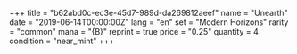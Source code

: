 +++
title = "b62abd0c-ec3e-45d7-989d-da269812aeef"
name = "Unearth"
date = "2019-06-14T00:00:00Z"
lang = "en"
set = "Modern Horizons"
rarity = "common"
mana = "{B}"
reprint = true
price = "0.25"
quantity = 4
condition = "near_mint"
+++
